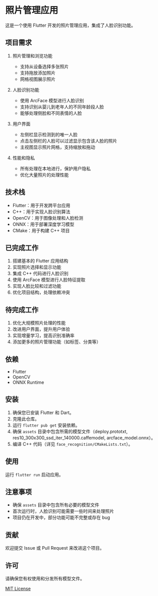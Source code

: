# 照片管理应用

这是一个使用 Flutter 开发的照片管理应用，集成了人脸识别功能。

## 项目需求

1. 照片管理和浏览功能
   - 支持从设备选择多张照片
   - 支持拖放添加照片
   - 网格视图展示照片

2. 人脸识别功能
   - 使用 ArcFace 模型进行人脸识别
   - 支持识别从婴儿到老年人的不同年龄段人脸
   - 能够处理侧脸和不同表情的人脸

3. 用户界面
   - 左侧栏显示检测到的唯一人脸
   - 点击左侧栏的人脸可以过滤显示包含该人脸的照片
   - 主视图显示照片网格，支持缩放和拖动

4. 性能和隐私
   - 所有处理在本地进行，保护用户隐私
   - 优化大量照片的处理性能

## 技术栈

- Flutter：用于开发跨平台应用
- C++：用于实现人脸识别算法
- OpenCV：用于图像处理和人脸检测
- ONNX：用于部署深度学习模型
- CMake：用于构建 C++ 项目

## 已完成工作

1. 搭建基本的 Flutter 应用结构
2. 实现照片选择和显示功能
3. 集成 C++ 代码进行人脸识别
4. 使用 ArcFace 模型进行人脸特征提取
5. 实现人脸比较和过滤功能
6. 优化项目结构，处理依赖冲突

## 待完成工作

1. 优化大规模照片处理的性能
2. 改进用户界面，提升用户体验
3. 实现增量学习，提高识别准确率
4. 添加更多的照片管理功能（如标签、分类等）

## 依赖

- Flutter
- OpenCV
- ONNX Runtime

## 安装

1. 确保您已安装 Flutter 和 Dart。
2. 克隆此仓库。
3. 运行 `flutter pub get` 安装依赖。
4. 确保 `assets` 目录中包含所需的模型文件（deploy.prototxt, res10_300x300_ssd_iter_140000.caffemodel, arcface_model.onnx）。
5. 编译 C++ 代码（详见 `face_recognition/CMakeLists.txt`）。

## 使用

运行 `flutter run` 启动应用。

## 注意事项

- 确保 `assets` 目录中包含所有必要的模型文件
- 首次运行时，人脸识别可能需要一些时间来处理照片
- 项目仍在开发中，部分功能可能不完整或存在 bug

## 贡献

欢迎提交 Issue 或 Pull Request 来改进这个项目。

## 许可

请确保您有权使用和分发所有模型文件。

[MIT License](LICENSE)